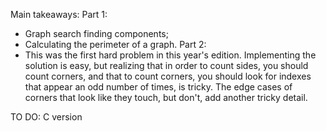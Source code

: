 Main takeaways:
Part 1:
- Graph search finding components;
- Calculating the perimeter of a graph.
Part 2:
- This was the first hard problem in this year's edition. Implementing the solution is easy, but realizing that in order to count sides, you should count corners, and that to count corners, you should look for indexes that appear an odd number of times, is tricky. The edge cases of corners that look like they touch, but don't, add another tricky detail.

TO DO: C version
